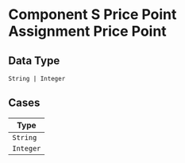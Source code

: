 
# Component S Price Point Assignment Price Point

## Data Type

`String | Integer`

## Cases

| Type |
|  --- |
| `String` |
| `Integer` |

